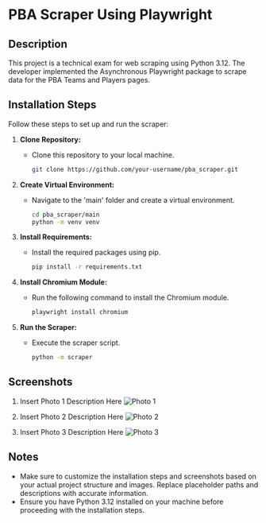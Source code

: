 # PBA Scraper Using Playwright

## Description
This project is a technical exam for web scraping using Python 3.12. The developer implemented the Asynchronous Playwright package to scrape data for the PBA Teams and Players pages.

## Installation Steps
Follow these steps to set up and run the scraper:

1. **Clone Repository:**
   - Clone this repository to your local machine.

     ```bash
     git clone https://github.com/your-username/pba_scraper.git
     ```

2. **Create Virtual Environment:**
   - Navigate to the 'main' folder and create a virtual environment.

     ```bash
     cd pba_scraper/main
     python -m venv venv
     ```

3. **Install Requirements:**
   - Install the required packages using pip.

     ```bash
     pip install -r requirements.txt
     ```

4. **Install Chromium Module:**
   - Run the following command to install the Chromium module.

     ```bash
     playwright install chromium
     ```

5. **Run the Scraper:**
   - Execute the scraper script.

     ```bash
     python -m scraper
     ```

## Screenshots
1. Insert Photo 1 Description Here
   ![Photo 1](path/to/photo1.png)

2. Insert Photo 2 Description Here
   ![Photo 2](path/to/photo2.png)

3. Insert Photo 3 Description Here
   ![Photo 3](path/to/photo3.png)

## Notes
- Make sure to customize the installation steps and screenshots based on your actual project structure and images. Replace placeholder paths and descriptions with accurate information.
- Ensure you have Python 3.12 installed on your machine before proceeding with the installation steps.

